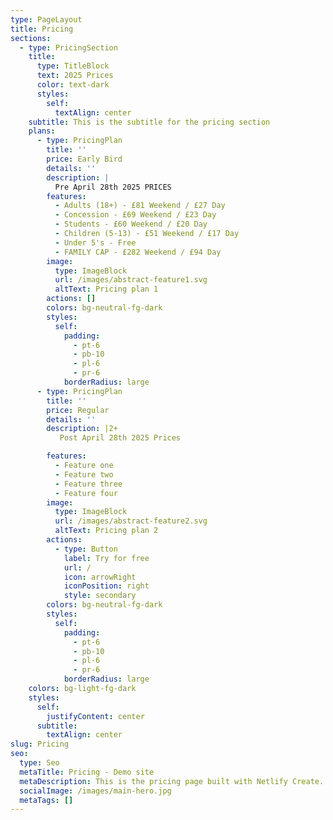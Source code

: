 ```yaml
---
type: PageLayout
title: Pricing
sections:
  - type: PricingSection
    title:
      type: TitleBlock
      text: 2025 Prices
      color: text-dark
      styles:
        self:
          textAlign: center
    subtitle: This is the subtitle for the pricing section
    plans:
      - type: PricingPlan
        title: ''
        price: Early Bird
        details: ''
        description: |
          Pre April 28th 2025 PRICES
        features:
          - Adults (18+) - £81 Weekend / £27 Day
          - Concession - £69 Weekend / £23 Day
          - Students - £60 Weekend / £20 Day
          - Children (5-13) - £51 Weekend / £17 Day
          - Under 5's - Free
          - FAMILY CAP - £282 Weekend / £94 Day
        image:
          type: ImageBlock
          url: /images/abstract-feature1.svg
          altText: Pricing plan 1
        actions: []
        colors: bg-neutral-fg-dark
        styles:
          self:
            padding:
              - pt-6
              - pb-10
              - pl-6
              - pr-6
            borderRadius: large
      - type: PricingPlan
        title: ''
        price: Regular
        details: ''
        description: |2+
           Post April 28th 2025 Prices

        features:
          - Feature one
          - Feature two
          - Feature three
          - Feature four
        image:
          type: ImageBlock
          url: /images/abstract-feature2.svg
          altText: Pricing plan 2
        actions:
          - type: Button
            label: Try for free
            url: /
            icon: arrowRight
            iconPosition: right
            style: secondary
        colors: bg-neutral-fg-dark
        styles:
          self:
            padding:
              - pt-6
              - pb-10
              - pl-6
              - pr-6
            borderRadius: large
    colors: bg-light-fg-dark
    styles:
      self:
        justifyContent: center
      subtitle:
        textAlign: center
slug: Pricing
seo:
  type: Seo
  metaTitle: Pricing - Demo site
  metaDescription: This is the pricing page built with Netlify Create.
  socialImage: /images/main-hero.jpg
  metaTags: []
---
```

